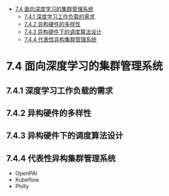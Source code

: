 <!--Copyright © Microsoft Corporation. All rights reserved.
  适用于[License](https://github.com/YanjieGao/AI-System/blob/main/LICENSE)版权许可-->

- [7.4 面向深度学习的集群管理系统](#74-面向深度学习的集群管理系统)
  - [7.4.1 深度学习工作负载的需求](#741-深度学习工作负载的需求)
  - [7.4.2 异构硬件的多样性](#742-异构硬件的多样性)
  - [7.4.3 异构硬件下的调度算法设计](#743-异构硬件下的调度算法设计)
  - [7.4.4 代表性异构集群管理系统](#744-代表性异构集群管理系统)

# 7.4 面向深度学习的集群管理系统
## 7.4.1 深度学习工作负载的需求
## 7.4.2 异构硬件的多样性
## 7.4.3 异构硬件下的调度算法设计
## 7.4.4 代表性异构集群管理系统

- OpenPAI
- Kubeflow
- Philly

